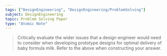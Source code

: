 ```yaml
---
tags: ["DesignEngineering", "DesignEngineering/ProblemSolving"]
subject: DesignEngineering
topic: Problem Solving Paper
type: "Atomic Note"
---
```


> Critically evaluate the wider issues that a design engineer would need to consider when developing prototype designs for optimal delivery of baby formula milk. Refer to the above when constructing your answer.

